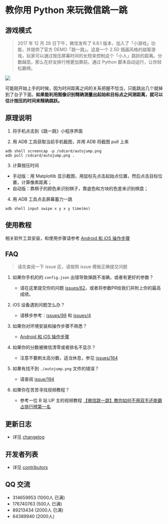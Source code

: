 # 教你用 Python 来玩微信跳一跳
## 游戏模式

> 2017 年 12 月 28 日下午，微信发布了 6.6.1 版本，加入了「小游戏」功能，并提供了官方 DEMO「跳一跳」。这是一个 2.5D 插画风格的益智游戏，玩家可以通过按压屏幕时间的长短来控制这个「小人」跳跃的距离。分数越高，那么在好友排行榜更加靠前。通过 Python 脚本自动运行，让你轻松霸榜。

![](/wechat_jump_game/blob/master/resource/image/jump.gif)

可能刚开始上手的时候，因为时间距离之间的关系把握不恰当，只能跳出几个就掉到了台子下面。**如果能利用图像识别精确测量出起始和目标点之间测距离，就可以估计按压的时间来精确跳跃。**

## 原理说明

1. 将手机点击到《跳一跳》小程序界面

2. 用 ADB 工具获取当前手机截图，并用 ADB 将截图 pull 上来
```shell
adb shell screencap -p /sdcard/autojump.png
adb pull /sdcard/autojump.png .
```

3. 计算按压时间
  * 手动版：用 Matplotlib 显示截图，用鼠标先点击起始点位置，然后点击目标位置，计算像素距离；
  * 自动版：靠棋子的颜色来识别棋子，靠底色和方块的色差来识别棋盘；

4. 用 ADB 工具点击屏幕蓄力一跳
```shell
adb shell input swipe x y x y time(ms)
```

## 使用教程

相关软件工具安装，和使用步骤请参考 [Android 和 iOS 操作步骤](https://github.com/wangshub/wechat_jump_game/wiki/Android-%E5%92%8C-iOS-%E6%93%8D%E4%BD%9C%E6%AD%A5%E9%AA%A4)

## FAQ

> 请先查阅一下 issue 区，请按照 issue 模板正确提交问题

1. 如果你手机的的 `config.json` 出错导致弹跳不准确，或者有更好的参数？
    - 请在这里提交你的问题 [issues/62](https://github.com/wangshub/wechat_jump_game/issues/62)，或者将参数PR给我们并附上你的最高成绩。

2. iOS 设备遇到问题怎么办？
    - 请移步参考：[issues/99](https://github.com/wangshub/wechat_jump_game/issues/99) 和 [issues/4](https://github.com/wangshub/wechat_jump_game/issues/4)

3. 如果你对环境安装和操作步骤不熟悉？
    - [Android 和 iOS 操作步骤](https://github.com/wangshub/wechat_jump_game/wiki/Android-%E5%92%8C-iOS-%E6%93%8D%E4%BD%9C%E6%AD%A5%E9%AA%A4)

4. 如果你的分数被微信清零或者排名不显示？
    - 注意不要刷太高分数，适当休息，参见 [issues/164](https://github.com/wangshub/wechat_jump_game/issues/164)

5. 如果有找不到 `./autojump.png` 文件的错误？
    - 请查阅 [issue/194](https://github.com/wangshub/wechat_jump_game/issues/194)

6. 如果你在苦苦寻找视频教程？
    - 参考一位 B 站 UP 主的视频教程 [【微信跳一跳】教你如何不用双手还能霸占排行榜第一名](https://www.bilibili.com/video/av17796840/?redirectFrom=h5)

## 更新日志

- 详见 [changelog](https://github.com/wangshub/wechat_jump_game/blob/master/changelog.md)

## 开发者列表

- 详见 [contributors](https://github.com/wangshub/wechat_jump_game/graphs/contributors)

## QQ 交流

- 314659953 (1000人 已满)
- 176740763 (500人 已满)
- 89213434 (2000人 已满)
- 64389940 (2000人)
